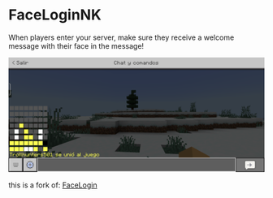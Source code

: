 # FaceLoginNK
When players enter your server, make sure they receive a welcome message with their face in the message!

![FaceLoginIMG](https://github.com/Trollhunters501/FaceLoginNK/raw/main/Screenshot_20240702-234228.png)

this is a fork of: [FaceLogin](https://github.com/Muqsit/FaceLogin/)
